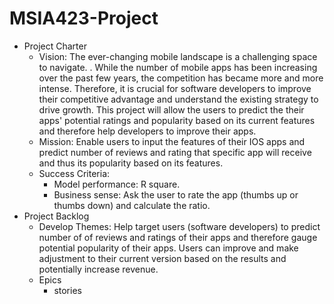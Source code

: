 # MSIA423-Project

 - Project Charter
	 - Vision: The ever-changing mobile landscape is a challenging space to navigate. . While the number of mobile apps has been increasing over the past few years, the competition has became more and more intense. Therefore, it is crucial for software developers to improve their competitive advantage and understand the existing strategy to drive growth. This project will allow the users to predict the their apps' potential ratings and popularity based on its current features and therefore help developers to improve their apps.
	 - Mission: Enable users to input the features of their IOS apps and predict number of reviews and rating that specific app will receive and thus its popularity based on its features. 
	 - Success Criteria: 
		 - Model performance: R square. 
		 - Business sense: Ask the user to rate the app (thumbs up or thumbs down) and calculate the ratio. 
 - Project Backlog
	 - Develop Themes: Help target users (software developers) to predict number of of reviews and ratings of their apps and therefore gauge potential popularity of their apps. Users can improve and make adjustment to their current version based on the results and potentially increase revenue. 
	 - Epics
		 - stories 

<!--stackedit_data:
eyJoaXN0b3J5IjpbMTk1OTU0NjQ5OSwxNjg0NzY3MDEyLDE5OT
QxMjAwMCw5NzgwOTY0ODJdfQ==
-->